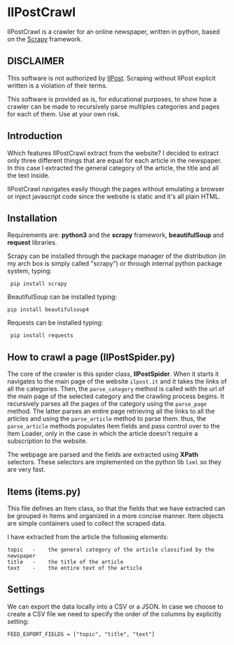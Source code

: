 # IlPostCrawl

IlPostCrawl is a crawler for an online newspaper, written in python, based on the [Scrapy](https://scrapy.org/) framework.

## DISCLAIMER
This software is not authorized by [IlPost](https://www.ilpost.it/). Scraping without IlPost explicit written is a violation of their terms.

This software is provided as is, for educational purposes, to show how a crawler can be made to recursively parse multiples categories and pages for each of them. Use at your own risk.

## Introduction
Which features IlPostCrawl extract from the website? I decided to extract only three different things that are equal for each article in the newspaper. In this case I
extracted the general category of the article, the title and all the text inside.

IlPostCrawl navigates easily though the pages without emulating a browser or inject javascript code since the website is static and it's all plain HTML.

## Installation
Requirements are: **python3** and the  **scrapy** framework, **beautifulSoup** and **request** libraries.

Scrapy can be installed through the package manager of the distribution (in my arch box is simply called "scrapy") or through internal python package system, typing:

```
 pip install scrapy
```
 BeautifulSoup can be installed typing:
 ```
 pip install beautifulsoup4
```
Requests can be installed typing:
```
 pip install requests
```

## How to crawl a page (IlPostSpider.py)
The core of the crawler is this spider class, **IlPostSpider**. When it starts it navigates to the main page of the website ```ilpost.it``` and it takes the links of all the categories.
Then, the ```parse_category``` method is called with the url of the main page of the selected category and the crawling process begins. It recursively parses all the pages of the category using the ```parse_page``` method. The latter parses an entire page retrieving all the links to all the articles and using the ```parse_article``` method to parse them.
thus, the ```parse_article``` methods populates Item fields and pass control over to the Item Loader, only in the case in which the article doesn't require a subscription to the website.

The webpage are parsed and the fields are extracted using **XPath** selectors. These selectors are implemented on the python lib ```lxml``` so they are very fast.

## Items (items.py)
This file defines an Item class, so that the fields that we have extracted can be grouped in Items and organized in a more concise manner. Item objects are simple containers used to collect the scraped data.

I have extracted from the article the following elements:

```
topic   -    the general category of the article classified by the newspaper
title   -    the title of the article
text    -    the entire text of the article
```

## Settings
We can export the data locally into a CSV or a JSON. In case we choose to create a CSV file we need to specify the order of the columns by explicitly setting:
```
FEED_EXPORT_FIELDS = ["topic", "title", "text"]
```
